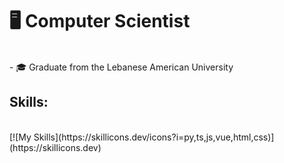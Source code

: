 # 🖥 Computer Scientist 
<br>
- 🎓 Graduate from the Lebanese American University

## Skills:
<Br>
[![My Skills](https://skillicons.dev/icons?i=py,ts,js,vue,html,css)](https://skillicons.dev)
  
